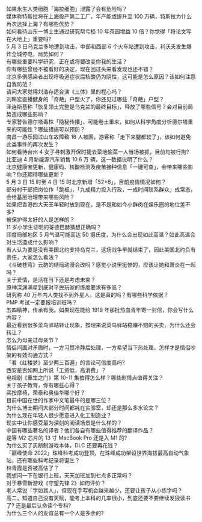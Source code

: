 如果永生人类细胞「海拉细胞」泄露了会有危险吗？  
媒体称特斯拉将在上海投产第二工厂，年产能或提升至 100 万辆，特斯拉为什么再次选择上海？有哪些优势？  
如何看待山东一博士生通过研究帮亏损 10 年茶园增益 10 倍？你觉得「将论文写在大地上」重要吗?  
5 月 3 日乌克兰多地遭到攻击，中部和西部 6 个火车站遭到攻击，利沃夫发生爆炸全城停电，局势如何？  
有哪些重要科学研究，正在或将要改变你我的生活？  
你有哪些曾经不被看好的决定，现在回过头来看发现也还不错？  
北京多例感染者出现呼吸道症状后核酸仍为阴性，这可能是怎么原因？该如何注意自我防范？  
请问大家觉得刘浩存适合演《三体》里的程心吗？  
刘畊宏直播健身的「奇葩」户型火了，你还见过哪些「奇葩」户型？  
泽连斯基称「恢复领土完整是乌克兰的最终目标」，释放了哪些信号？会对目前局势造成哪些影响？  
专家警告德尔塔毒株「隐秘传播」，可能卷土重来，如何从科学角度分析德尔塔重来的可能性？哪些措施可以预防？  
南昌一游乐园过山车故障致 18 人被困，游客称「走下来腿都软了」，该如何避免此类事件的再次发生？  
如何看待台州 4 女子寻刺激开保时捷去菜地偷菜一人当场被抓，目前均被行拘?  
比亚迪 4 月新能源汽车销售 10.6 万 辆，这一数据说明了什么？  
北京健康宝更新，健康码、核酸检测及疫苗接种信息「一键可查」，会带来哪些影响？你还期待哪些更新？  
5 月 3 日 15 时至 4 日 15 时北京新增「52+6」，目前疫情情况如何？  
部分村干部把岗位作「跳板」，「九成精力投入行政，一成时间联系群众」成常态，会给基层治理带来哪些风险？  
如果把香港四大天王年轻时放到现在，是不是和如今小鲜肉在娱乐圈的地位差不多?  
被保护得太好的人是怎样的？  
11 岁小学生证明的哥德巴赫猜想正确吗？  
印度局部地区 5 月气温可能高达 50 摄氏度，为什么会出现如此高温？如此高温会对生活造成什么影响？  
有人认为要是没有美国北约支持乌克兰，这场战争早就结束了，因此美国北约负有责任，大家怎么看法？  
《斗破苍穹》云韵的结局动漫会改吗？感觉小说里挺惨的，应该让她和萧炎在一起吗？  
关于爱情，是活在当下还是考虑未来？  
原神深渊满星到底对平民玩家的练度要求有多高？  
研究称 40 万年内人类找不到外星人，这是真的吗？有哪些科学依据？  
PMP 考试一定要报培训班吗？  
五四精神，传承有我。如果现在能给 1919 年那批热血青年寄一封信，你会写什么内容？  
最近看到很多菜鸟驿站转让现象，按理来说菜鸟驿站稳赚不赔的买卖，为什么还会转让？  
怎么为母亲过母亲节？  
情侣间面对矛盾时，一方习惯冷静后处理，一方希望当下热处理，怎样才是情侣吵架的有效沟通方式？  
「看《红楼梦》至少两三百遍」的言论可信度高吗?  
西安是否如网上所说「工资低，高消费」？  
电视剧《重生之门》第 10-11 集拍得怎么样？哪些剧情点值得关注？  
关于孩子教育，你有哪些心得？  
买按摩椅，荣泰和奥佳华哪个好？  
目前中国在世的作家中文笔最牛的是哪三位？  
为什么博士期间大部分时间都耗在实验室，却还是那么多水论文？  
为什么现在年轻人很少愿意进入化工制造业？  
现实中让你感受最为深刻的阅读场景是什么样的？  
中国有哪些著名的译者？他们各自有哪些值得推荐的翻译作品？  
是等 M2 芯片的 13 寸 MacBook Pro 还是入 M1 的?  
为什么买了买断制游戏本体，DLC 还要再花钱？  
「巅峰使命 2022」珠峰科考成功登顶，在珠峰成功架设世界海拔最高自动气象站，还有哪些科考纪录将诞生？  
林青霞是否被高估了？  
我想问一下在银行上班，天天加班加到七点多正常吗？  
对于暴雪新游戏《守望先锋 2》如何评价？  
老人常说「字如其人」，但现在手写机会越来越少，还要让孩子从小练字吗？  
高二，知道自己没有天赋，能考上本科的几率很小，到底还要不要继续发狠读书了? 还是最后认命读个专科?  
为什么三个人的友谊总有一个人是多余的?  
